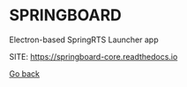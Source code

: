 # SPRINGBOARD
 
 Electron-based SpringRTS Launcher app
 
 SITE: https://springboard-core.readthedocs.io

 [Go back](https://portable-linux-apps.github.io/apps.html)
